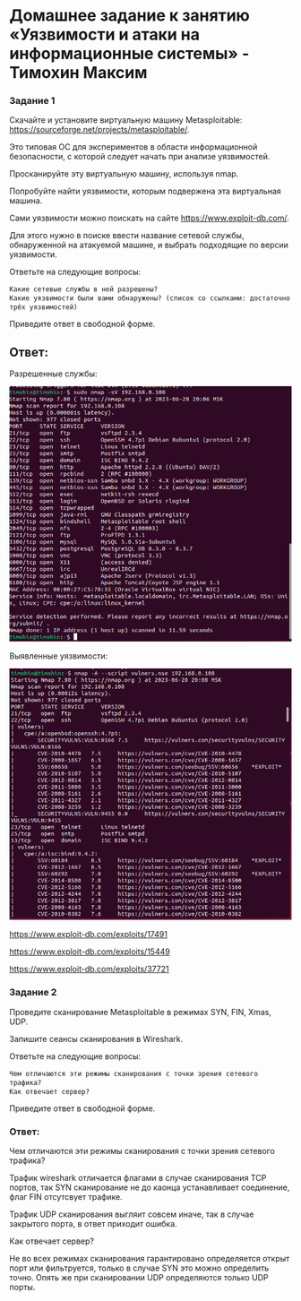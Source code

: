 # Домашнее задание к занятию «Уязвимости и атаки на информационные системы» - Тимохин Максим

### Задание 1

Скачайте и установите виртуальную машину Metasploitable: https://sourceforge.net/projects/metasploitable/.

Это типовая ОС для экспериментов в области информационной безопасности, с которой следует начать при анализе уязвимостей.

Просканируйте эту виртуальную машину, используя nmap.

Попробуйте найти уязвимости, которым подвержена эта виртуальная машина.

Сами уязвимости можно поискать на сайте https://www.exploit-db.com/.

Для этого нужно в поиске ввести название сетевой службы, обнаруженной на атакуемой машине, и выбрать подходящие по версии уязвимости.

Ответьте на следующие вопросы:

    Какие сетевые службы в ней разрешены?
    Какие уязвимости были вами обнаружены? (список со ссылками: достаточно трёх уязвимостей)

Приведите ответ в свободной форме.

## Ответ:

Разрешенные службы: 

![1](https://github.com/MrAgrippa/bd-ib-homework/blob/main/img/13-01/1.PNG)

Выявленные уязвимости: 

![2](https://github.com/MrAgrippa/bd-ib-homework/blob/main/img/13-01/2.PNG)

https://www.exploit-db.com/exploits/17491

https://www.exploit-db.com/exploits/15449

https://www.exploit-db.com/exploits/37721

### Задание 2

Проведите сканирование Metasploitable в режимах SYN, FIN, Xmas, UDP.

Запишите сеансы сканирования в Wireshark.

Ответьте на следующие вопросы:

    Чем отличаются эти режимы сканирования с точки зрения сетевого трафика?
    Как отвечает сервер?

Приведите ответ в свободной форме.

### Ответ:

Чем отличаются эти режимы сканирования с точки зрения сетевого трафика?

Трафик wireshark  отличается флагами в случае сканирования TCP портов, так SYN сканирование не до каонца устанавливает соединение, флаг FIN отсутсвует трафике.

Трафик  UDP сканирования выгляит совсем иначе, так в случае закрытого порта, в ответ приходит ошибка.

Как отвечает сервер?

Не во всех режимах сканирования гарантировано определяется открыт порт или фильтруется, только в случае SYN это можно определить точно. Опять же при сканировании UDP определяются только UDP порты.

